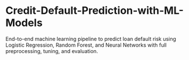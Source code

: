 # Credit-Default-Prediction-with-ML-Models
End-to-end machine learning pipeline to predict loan default risk using Logistic Regression, Random Forest, and Neural Networks with full preprocessing, tuning, and evaluation.
